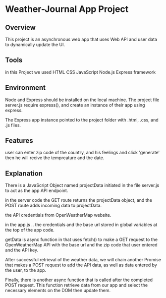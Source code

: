 # Weather-Journal App Project

## Overview
This project is an asynchronous web app that uses Web API and user data to dynamically update the UI. 

## Tools

in this Project we used 
HTML
CSS
JavaScript
Node.js
Express framework


## Environment
Node and Express should be installed on the local machine. The project file server.js require express(), and create an instance of their app using express.

The Express app instance pointed to the project folder with .html, .css, and .js files.


## Features
user can enter zip code of the country, and his feelings
and click 'generate' then he will recive the tempreature and the date. 

## Explanation
There is a JavaScript Object named projectData initiated in the file server.js to act as the app API endpoint.

in the server code the GET route returns the projectData object, and the POST route adds incoming data to projectData.

the API credentials from OpenWeatherMap website.

in the app.js ..
the credentials and the base url stored in global variables at the top of the app code.

getData is async function in that uses fetch() to make a GET request to the OpenWeatherMap API with the base url and the zip code that user entered and the API key.


After successful retrieval of the weather data, we will chain another Promise that makes a POST request to add the API data, as well as data entered by the user, to the app.


Finally, there is another async function that is called after the completed POST request. This function retrieve data from our app and select the necessary elements on the DOM then update them.



